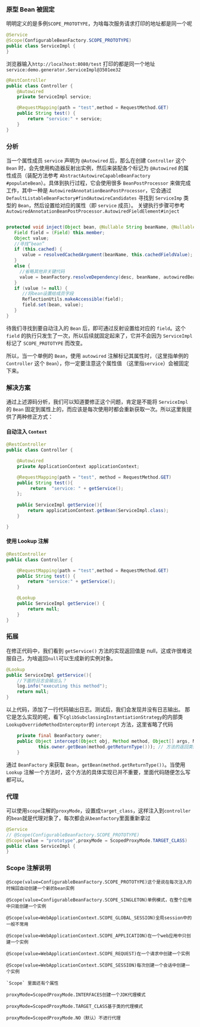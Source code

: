 ### 原型 Bean 被固定
明明定义的是多例`SCOPE_PROTOTYPE`，为啥每次服务请求打印的地址都是同一个呢
```java
@Service
@Scope(ConfigurableBeanFactory.SCOPE_PROTOTYPE)
public class ServiceImpl {
}
```
浏览器输入`http://localhost:8080/test` 打印的都是同一个地址 `service:demo.generator.ServiceImpl@3501ee32`
```java
@RestController
public class Controller {
    @Autowired
    private ServiceImpl service;

    @RequestMapping(path = "test",method = RequestMethod.GET)
    public String test() {
        return "service:" + service;
    }
}
```
### 分析
当一个属性成员 `service` 声明为 `@Autowired` 后，那么在创建 `Controller` 这个 `Bean` 时，会先使用构造器反射出实例，然后来装配各个标记为 `@Autowired` 的属性成员（装配方法参考 `AbstractAutowireCapableBeanFactory #populateBean`）。具体到执行过程，它会使用很多 `BeanPostProcessor` 来做完成工作，其中一种是 `AutowiredAnnotationBeanPostProcessor`，它会通过 `DefaultListableBeanFactory#findAutowireCandidates` 寻找到 `ServiceImp` 类型的 `Bean`，然后设置给对应的属性（即 `service` 成员）。
关键执行步骤可参考 `AutowiredAnnotationBeanPostProcessor.AutowiredFieldElement#inject`
```java

protected void inject(Object bean, @Nullable String beanName, @Nullable PropertyValues pvs) throws Throwable {
   Field field = (Field) this.member;
   Object value;
   //寻找“bean”
   if (this.cached) {
      value = resolvedCachedArgument(beanName, this.cachedFieldValue);
   }
   else {
     //省略其他非关键代码
     value = beanFactory.resolveDependency(desc, beanName, autowiredBeanNames, typeConverter);
   }
   if (value != null) {
      //将bean设置给成员字段
      ReflectionUtils.makeAccessible(field);
      field.set(bean, value);
   }
}
```
待我们寻找到要自动注入的 `Bean` 后，即可通过反射设置给对应的 `field`。这个`field` 的执行只发生了一次，所以后续就固定起来了，它并不会因为 `ServiceImpl` 标记了 `SCOPE_PROTOTYPE` 而改变。

所以，当一个单例的 `Bean`，使用 `autowired` 注解标记其属性时，（这里指单例的 `Controller` 这个 `Bean`），你一定要注意这个属性值 （这里指`service`）会被固定下来。

### 解决方案
通过上述源码分析，我们可以知道要修正这个问题，肯定是不能将 `ServiceImpl` 的 `Bean` 固定到属性上的，而应该是每次使用时都会重新获取一次。所以这里我提供了两种修正方式：
#### 自动注入 `Context`

```java
@RestController
public class Controller {

    @Autowired
    private ApplicationContext applicationContext;

    @RequestMapping(path = "test", method = RequestMethod.GET)
    public String test(){
         return  "service: " + getService();
    };
 
    public ServiceImpl getService(){
        return applicationContext.getBean(ServiceImpl.class);
    }

}
```
#### 使用 Lookup 注解
```java
@RestController
public class Controller {

    @RequestMapping(path = "test",method = RequestMethod.GET)
    public String test() {
        return "service:" + getService();
    }

    @Lookup
    public ServiceImpl getService() {
        return null;
    }
}
```
### 拓展
在修正代码中，我们看到 `getService()` 方法的实现返回值是 null，这或许很难说服自己，为啥返回`null`可以生成新的实例对象。
```java
@Lookup
public ServiceImpl getService(){
    //下面的日志会输出么？
    log.info("executing this method");
    return null;
}  
```
以上代码，添加了一行代码输出日志。测试后，我们会发现并没有日志输出。
那它是怎么实现的呢，看下`CglibSubclassingInstantiationStrategy`的内部类`LookupOverrideMethodInterceptor`的 `intercept` 方法，这里省略了代码
```java
    private final BeanFactory owner;
    public Object intercept(Object obj, Method method, Object[] args, MethodProxy mp) throws Throwable {
            this.owner.getBean(method.getReturnType())); // 方法的返回类型
    }
```
通过 `BeanFactory` 来获取 `Bean`，`getBean(method.getReturnType())`。当使用 `Lookup` 注解一个方法时，这个方法的具体实现已并不重要，里面代码随便怎么写都可以。
### 代理
可以使用`scope`注解的`proxyMode`，设置成`target_class`，这样注入到`controller`的`bean`就是代理对象了，每次都会从`beanfactory`里面重新拿过
```java
@Service
// @Scope(ConfigurableBeanFactory.SCOPE_PROTOTYPE)
@Scope(value = "prototype",proxyMode = ScopedProxyMode.TARGET_CLASS)
public class ServiceImpl {
}
```
### Scope 注解说明
```
@Scope(value=ConfigurableBeanFactory.SCOPE_PROTOTYPE)这个是说在每次注入的时候回自动创建一个新的bean实例

@Scope(value=ConfigurableBeanFactory.SCOPE_SINGLETON)单例模式，在整个应用中只能创建一个实例

@Scope(value=WebApplicationContext.SCOPE_GLOBAL_SESSION)全局session中的一般不常用

@Scope(value=WebApplicationContext.SCOPE_APPLICATION)在一个web应用中只创建一个实例

@Scope(value=WebApplicationContext.SCOPE_REQUEST)在一个请求中创建一个实例

@Scope(value=WebApplicationContext.SCOPE_SESSION)每次创建一个会话中创建一个实例

`Scope` 里面还有个属性

proxyMode=ScopedProxyMode.INTERFACES创建一个JDK代理模式

proxyMode=ScopedProxyMode.TARGET_CLASS基于类的代理模式

proxyMode=ScopedProxyMode.NO（默认）不进行代理
```